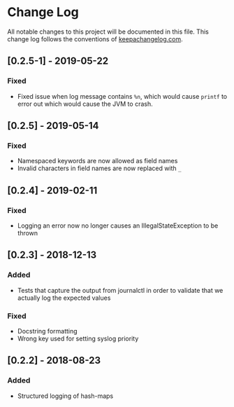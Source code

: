 # Change Log
All notable changes to this project will be documented in this file. This change
log follows the conventions of [keepachangelog.com](http://keepachangelog.com/).

## [0.2.5-1] - 2019-05-22
### Fixed
- Fixed issue when log message contains `%n`, which would cause `printf` to
  error out which would cause the JVM to crash.

## [0.2.5] - 2019-05-14
### Fixed
- Namespaced keywords are now allowed as field names
- Invalid characters in field names are now replaced with `_`

## [0.2.4] - 2019-02-11
### Fixed
- Logging an error now no longer causes an IllegalStateException to be thrown

## [0.2.3] - 2018-12-13
### Added
- Tests that capture the output from journalctl in order to validate that we
  actually log the expected values

### Fixed
- Docstring formatting
- Wrong key used for setting syslog priority

## [0.2.2] - 2018-08-23
### Added
- Structured logging of hash-maps

[0.2.1]: https://github.com/runejuhl/clj-journal/compare/v0.2.0...v0.2.1
[0.2.0]: https://github.com/runejuhl/clj-journal/compare/v0.1.0...v0.2.0

<!-- Local Variables: -->
<!-- mode: markdown -->
<!-- End: -->
